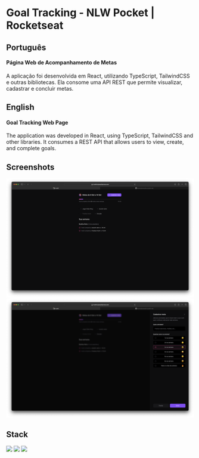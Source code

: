 # Goal Tracking - NLW Pocket | Rocketseat

## Português

#### Página Web de Acompanhamento de Metas

A aplicação foi desenvolvida em React, utilizando TypeScript, TailwindCSS e outras bibliotecas. Ela consome uma API REST que permite visualizar, cadastrar e concluir metas.

## English

#### Goal Tracking Web Page

The application was developed in React, using TypeScript, TailwindCSS and other libraries. It consumes a REST API that allows users to view, create, and complete goals.

## Screenshots

<div align="center">
    <div>
        <img width="600px" src="./assets/print-1.png" alt="Print da página principal, onde a página é dividida em duas colunas: A da esquerda, contendo apresentação da página, uma região clicável no topo onde é possível o usuário se cadastrar ou fazer login, e a da esquerda, que contém a frase, centralizada vertical e horizontalmente, 'Você ainda não registrou nenhuma lembrança, comece a criar agora!'. Também contém um botão verde escrito em caixa alta 'cadastrar lembrança." />
        <img width="600px" src="./assets/print-2.png" alt="Print da página principal, onde agora é possível ver que o usuário está logado por meio da foto. A coluna da direita não mudou." />
    </div>
</div>

## Stack

<img width="30px" src="https://cdn.jsdelivr.net/gh/devicons/devicon/icons/typescript/typescript-original.svg"/> <img width="30px" src="https://cdn.jsdelivr.net/gh/devicons/devicon/icons/react/react-original.svg"/> <img width="30px" src="https://cdn.jsdelivr.net/gh/devicons/devicon@latest/icons/tailwindcss/tailwindcss-original.svg"/>
